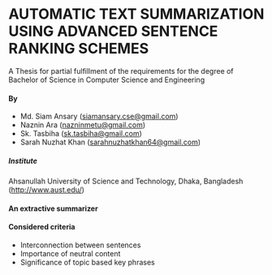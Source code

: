 # AUTOMATIC TEXT SUMMARIZATION USING ADVANCED SENTENCE RANKING SCHEMES 
A Thesis for partial fulfillment of the requirements for the degree of Bachelor of Science in Computer Science and Engineering  

#### By
  - Md. Siam Ansary (siamansary.cse@gmail.com)
  - Naznin Ara (nazninmetu@gmail.com)
  - Sk. Tasbiha (sk.tasbiha@gmail.com)
  - Sarah Nuzhat Khan (sarahnuzhatkhan64@gmail.com)

##### Institute 
Ahsanullah University of Science and Technology, Dhaka, Bangladesh (http://www.aust.edu/)

#### An extractive summarizer 
#### Considered criteria 
  - Interconnection between sentences
  - Importance of neutral content 
  - Significance of topic based key phrases
